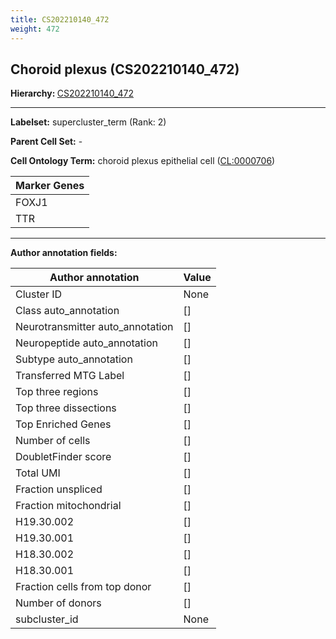 ```yaml
---
title: CS202210140_472
weight: 472
---
```

## Choroid plexus (CS202210140_472)
<b>Hierarchy: </b>
[CS202210140_472](../CS202210140_472)

---


**Labelset:** supercluster_term (Rank: 2)

**Parent Cell Set:** -



**Cell Ontology Term:**  choroid plexus epithelial cell ([CL:0000706](https://www.ebi.ac.uk/ols/ontologies/cl/terms?obo_id=CL:0000706)) 

[MARKER GENES.]: #


| Marker Genes |
|--------------|
|FOXJ1|
|TTR|

---

[TRANSFERRED ANNOTATIONS.]: #


[AUTHOR ANNOTATION FIELDS.]: #


**Author annotation fields:**

| Author annotation | Value |
|-------------------|-------|
|Cluster ID|None|
|Class auto_annotation|[]|
|Neurotransmitter auto_annotation|[]|
|Neuropeptide auto_annotation|[]|
|Subtype auto_annotation|[]|
|Transferred MTG Label|[]|
|Top three regions|[]|
|Top three dissections|[]|
|Top Enriched Genes|[]|
|Number of cells|[]|
|DoubletFinder score|[]|
|Total UMI|[]|
|Fraction unspliced|[]|
|Fraction mitochondrial|[]|
|H19.30.002|[]|
|H19.30.001|[]|
|H18.30.002|[]|
|H18.30.001|[]|
|Fraction cells from top donor|[]|
|Number of donors|[]|
|subcluster_id|None|
